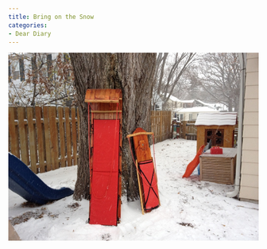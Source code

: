 ```yaml
---
title: Bring on the Snow
categories:
- Dear Diary
---
```


![](/assets/posts/2011/bring-on-the-snow.jpg)
